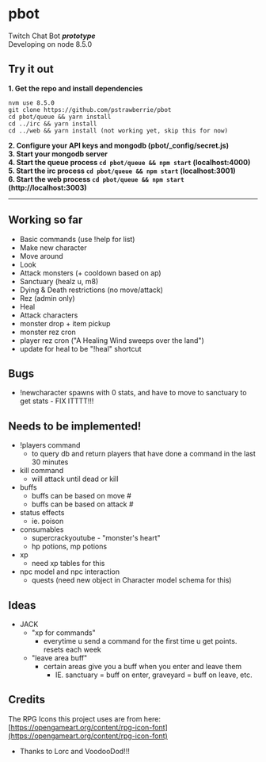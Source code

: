 # pbot
Twitch Chat Bot **_prototype_**  
Developing on node 8.5.0  

## Try it out
**1. Get the repo and install dependencies**  
`````
nvm use 8.5.0
git clone https://github.com/pstrawberrie/pbot
cd pbot/queue && yarn install
cd ../irc && yarn install
cd ../web && yarn install (not working yet, skip this for now)
`````
**2. Configure your API keys and mongodb (pbot/_config/secret.js)**  
**3. Start your mongodb server**  
**4. Start the queue process ``cd pbot/queue && npm start`` (localhost:4000)**  
**5. Start the irc process ``cd pbot/queue && npm start`` (localhost:3001)**  
**6. Start the web process ``cd pbot/queue && npm start`` (http://localhost:3003)**  

----------------------------------

## Working so far
- Basic commands (use !help for list)
- Make new character
- Move around
- Look
- Attack monsters (+ cooldown based on ap)
- Sanctuary (healz u, m8)
- Dying & Death restrictions (no move/attack)
- Rez (admin only)
- Heal
- Attack characters
- monster drop + item pickup
- monster rez cron
- player rez cron ("A Healing Wind sweeps over the land")
- update for heal to be "!heal" shortcut

## Bugs
- !newcharacter spawns with 0 stats, and have to move to sanctuary to get stats - FIX ITTTT!!!

## Needs to be implemented!
- !players command
  - to query db and return players that have done a command in the last 30 minutes
- kill command
  - will attack until dead or kill
- buffs
  - buffs can be based on move #
  - buffs can be based on attack #
- status effects
  - ie. poison
- consumables
  - supercrackyoutube - "monster's heart"
  - hp potions, mp potions
- xp
  - need xp tables for this
- npc model and npc interaction
  - quests (need new object in Character model schema for this)

## Ideas
- JACK
  - "xp for commands"
    - everytime u send a command for the first time u get points. resets each week
  - "leave area buff"
    - certain areas give you a buff when you enter and leave them
      - IE. sanctuary = buff on enter, graveyard = buff on leave, etc.

## Credits
The RPG Icons this project uses are from here:  
[https://opengameart.org/content/rpg-icon-font](https://opengameart.org/content/rpg-icon-font)  
- Thanks to Lorc and VoodooDod!!!
